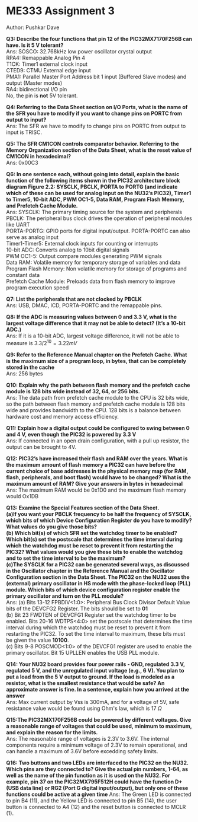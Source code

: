 # ME333 Assignment 3

Author: Pushkar Dave

**Q3: Describe the four functions that pin 12 of the PIC32MX7170F256B can have. Is it 5 V tolerant?** \
Ans: SOSCO: 32.768kHz low power oscillator crystal output \
RPA4: Remappable Analog Pin 4\
T1CK: Timer1 external clock input\
CTED9: CTMU External edge input\
PMA1: Parallel Master Port Address bit 1 input
(Buffered Slave modes) and output
(Master modes) \
RA4:  bidirectional I/O pin \
No, the pin is **not** 5V tolerant.

**Q4: Referring to the Data Sheet section on I/O Ports, what is the name of the SFR you have to modify if you want to change pins on PORTC from output to input?**\
Ans: The SFR we have to modify to change pins on PORTC from output to input is TRISC.

**Q5: The SFR CM1CON controls comparator behavior. Referring to the Memory Organization section of the Data Sheet, what is the reset value of CM1CON in hexadecimal?**\
Ans: 0x00C3

**Q6: In one sentence each, without going into detail, explain the basic function of the following items shown in the PIC32 architecture block diagram Figure 2.2: SYSCLK, PBCLK, PORTA to PORTG (and indicate which of these can be used for analog input on the NU32’s PIC32), Timer1 to Timer5, 10-bit ADC, PWM OC1-5, Data RAM, Program Flash Memory, and Prefetch Cache Module.**\
Ans: SYSCLK: The primary timing source for the system and peripherals \
PBCLK: The peripheral bus clock drives the operation of peripheral modules like UART\
PORTA-PORTG: GPIO ports for digital input/output. PORTA-PORTC can also serve as analog input\
Timer1-Timer5: External clock inputs for counting or interrupts\
10-bit ADC: Converts analog to 10bit digital signals\
PWM OC1-5: Output compare modules generating PWM signals\
Data RAM: Volatile memory for temporary storage of variables and data\
Program Flash Memory: Non volatile memory for storage of programs and constant data\
Prefetch Cache Module: Preloads data from flash memory to improve program execution speed


**Q7: List the peripherals that are not clocked by PBCLK**\
Ans: USB, DMAC, ICD, PORTA-PORTC and the remappable pins.


**Q8: If the ADC is measuring values between 0 and 3.3 V, what is the largest voltage difference that it may not be able to detect? (It’s a 10-bit ADC.)**\
Ans: If it is a 10-bit ADC, largest voltage difference, it will not be able to measure is $3.3/2^{10} = 3.22mV$

**Q9: Refer to the Reference Manual chapter on the Prefetch Cache. What is the maximum size of a program loop, in bytes, that can be completely stored in the cache**\
Ans: 256 bytes

**Q10: Explain why the path between flash memory and the prefetch cache module is 128 bits wide instead of 32, 64, or 256 bits.**\
Ans: The data path from prefetch cache module to the CPU is 32 bits wide, so the path between flash memory and prefetch cache module is 128 bits wide and provides bandwidth to the CPU. 128 bits is a balance between hardware cost and memory access efficiency.

**Q11: Explain how a digital output could be configured to swing between 0 and 4 V, even though the PIC32 is powered by 3.3 V**\
Ans: If connected in an open drain configuration, with a pull up resistor, the output can be brought to 4V.


**Q12: PIC32’s have increased their flash and RAM over the years. What is the maximum amount of flash memory a PIC32 can have before the current choice of base addresses in the physical memory map (for RAM, flash, peripherals, and boot flash) would have to be changed? What is the maximum amount of RAM? Give your answers in bytes in hexadecimal**\
Ans: The maximum RAM would be 0x1D0 and the maximum flash memory would Ox1DB

**Q13: Examine the Special Features section of the Data Sheet.**\
**(a)If you want your PBCLK frequency to be half the frequency of SYSCLK, which bits of which Device Configuration Register do you have to modify? What values do you give those bits?**\
**(b) Which bit(s) of which SFR set the watchdog timer to be enabled? Which bit(s) set the postscale that determines the time interval during which the watchdog must be reset to prevent it from restarting the PIC32? What values would you give these bits to enable the watchdog and to set the time interval to be the maximum?**\
**(c)The SYSCLK for a PIC32 can be generated several ways, as discussed in the Oscillator chapter in the Reference Manual and the Oscillator Configuration section in the Data Sheet. The PIC32 on the NU32 uses the (external) primary oscillator in HS mode with the phase-locked loop (PLL) module. Which bits of which device configuration register enable the primary oscillator and turn on the PLL module?**\
Ans: (a) Bits 13-12 FPBDIV<1:0>: Peripheral Bus Clock Divisor Default Value bits of the DEVCFG2 Register. The bits should be set to **01**\
(b) Bit 23 FWDTEN of DEVCFG1 Register set the watchdog timer to be enabled. Bits 20-16 WDTPS<4:0> set the postscale that determines the time interval during which the watchdog must be reset to prevent it from restarting the PIC32. To set the time interval to maximum, these bits must be given the value **10100**.  
(c) Bits 9-8 POSCMOD<1:0> of the DEVCFG1 register are used to enable the primary oscillator. Bit 15 UPLLEN enables the USB PLL module.

**Q14: Your NU32 board provides four power rails - GND, regulated 3.3 V, regulated 5 V, and the unregulated input voltage (e.g., 6 V). You plan to put a load from the 5 V output to ground. If the load is modeled as a resistor, what is the smallest resistance that would be safe? An approximate answer is fine. In a sentence, explain how you arrived at the
answer**\
Ans: Max current output by Vss is 300mA, and for a voltage of 5V, safe resistance value would be found using Ohm's law, which is 17 $\Omega$

**Q15:The PIC32MX170F256B could be powered by different voltages. Give a reasonable range of voltages that could be used, minimum to maximum, and explain the reason for the limits.**\
Ans: The reasonable range of voltages is 2.3V to 3.6V. The internal components require a minimum voltage of 2.3V to remain operational, and can handle a maximum of 3.6V before excedding safety limits.

**Q16: Two buttons and two LEDs are interfaced to the PIC32 on the NU32. Which pins are they connected to? Give the actual pin numbers, 1-64, as well as the name of the pin function as it is used on the NU32. For example, pin 37 on the PIC32MX795F512H could have the function D+ (USB data line) or RG2 (Port G digital input/output), but only one of these functions could be active at a given time**
Ans: The Green LED is connected to pin B4 (11), and the Yellow LED is connected to pin B5 (14), the user button is connected to A4 (12) and the reset button is connected to MCLR (1). 



